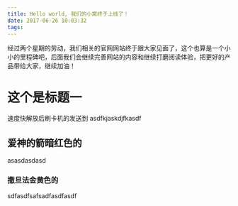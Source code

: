 ```yaml
---
title: Hello world, 我们的小窝终于上线了！
date: 2017-06-26 10:03:32
tags:
---
```

<!-- toc -->

经过两个星期的劳动，我们相关的官网网站终于跟大家见面了，这个也算是一个小小的里程碑吧，后面我们会继续完善网站的内容和继续打磨阅读体验，把更好的产品带给大家，继续加油！


# 这个是标题一
速度快解放后刷卡机的发送到
asdfkjaskdjfkasdf
## 爱神的箭暗红色的
asasdasdasd
### 撒旦法金黄色的
sdfasdfsafsadfasdfasdf